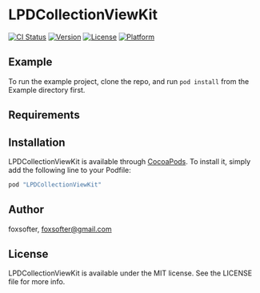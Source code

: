 # LPDCollectionViewKit

[![CI Status](http://img.shields.io/travis/LPD-iOS/LPDCollectionViewKit.svg?style=flat)](https://travis-ci.org/LPD-iOS/LPDCollectionViewKit)
[![Version](https://img.shields.io/cocoapods/v/LPDCollectionViewKit.svg?style=flat)](http://cocoapods.org/pods/LPDCollectionViewKit)
[![License](https://img.shields.io/cocoapods/l/LPDCollectionViewKit.svg?style=flat)](http://cocoapods.org/pods/LPDCollectionViewKit)
[![Platform](https://img.shields.io/cocoapods/p/LPDCollectionViewKit.svg?style=flat)](http://cocoapods.org/pods/LPDCollectionViewKit)

## Example

To run the example project, clone the repo, and run `pod install` from the Example directory first.

## Requirements

## Installation

LPDCollectionViewKit is available through [CocoaPods](http://cocoapods.org). To install
it, simply add the following line to your Podfile:

```ruby
pod "LPDCollectionViewKit"
```

## Author

foxsofter, foxsofter@gmail.com

## License

LPDCollectionViewKit is available under the MIT license. See the LICENSE file for more info.
